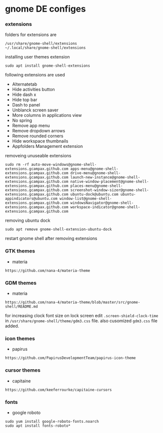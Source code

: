 # gnome DE configes
### extensions
folders for extensions are
```
/usr/share/gnome-shell/extensions
~/.local/share/gnome-shell/extensions
```

installing user themes extension
```
sudo apt install gnome-shell-extensions
```

following extensions are used

* Alternatetab
* Hide activities button
* Hide dash x
* Hide top bar
* Dash to panel
* Unblanck screen saver
* More columns in applications view
* No spring
* Remove app menu
* Remove dropdown arrows
* Remove rounded corners
* Hide workspace thumbnails
* Appfolders Management extension

removeing unuseable extensions
```
sudo rm -rf auto-move-windows@gnome-shell-extensions.gcampax.github.com apps-menu@gnome-shell-extensions.gcampax.github.com drive-menu@gnome-shell-extensions.gcampax.github.com launch-new-instance@gnome-shell-extensions.gcampax.github.com native-window-placement@gnome-shell-extensions.gcampax.github.com places-menu@gnome-shell-extensions.gcampax.github.com screenshot-window-sizer@gnome-shell-extensions.gcampax.github.com ubuntu-dock@ubuntu.com ubuntu-appindicators@ubuntu.com window-list@gnome-shell-extensions.gcampax.github.com windowsNavigator@gnome-shell-extensions.gcampax.github.com workspace-indicator@gnome-shell-extensions.gcampax.github.com
```
removing ubuntu dock
```
sudo apt remove gnome-shell-extension-ubuntu-dock
```

restart gnome shell after removing extensions

### GTK themes
* materia
```
https://github.com/nana-4/materia-theme
```

### GDM themes
* materia
```
https://github.com/nana-4/materia-theme/blob/master/src/gnome-shell/README.md
```
for increasing clock font size on lock screen edit `.screen-shield-clock-time` in `/usr/share/gnome-shell/theme/gdm3.css` file.
also cusomized `gdm3.css` file added.

### icon themes
* papirus
```
https://github.com/PapirusDevelopmentTeam/papirus-icon-theme
```

### cursor themes
* capitaine
```
https://github.com/keeferrourke/capitaine-cursors
```

### fonts
* google roboto
```
sudo yum install google-roboto-fonts.noarch
sudo apt install fonts-roboto*
```
